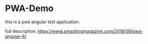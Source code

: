# PWA-Demo
this is a pwa angular test application.

full description:
https://www.smashingmagazine.com/2018/09/pwa-angular-6/
